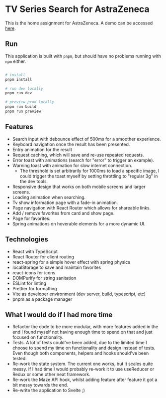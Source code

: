# TV Series Search for AstraZeneca

This is the home assignment for AstraZeneca. A demo can be accessed [here](https://tv.banjoanton.com).

## Run

This application is built with `pnpm`, but should have no problems running with `npm` either.

```bash

# install
pnpm install

# run dev locally
pnpm run dev

# preview prod locally
pnpm run build
pnpm run preview

```

## Features

- Search input with debounce effect of 500ms for a smoother experience.
- Keyboard navigation once the result has been presented.
- Entry animation for the result
- Request caching, which will save and re-use repeated requests.
- Error toast with animations (search for "error" to trigger an example).
- Warning toast with animation for slow internet connection.
  - The threshold is set arbitrarily for 1000ms to load a specific image, I could trigger the toast myself by setting throttling to "regular 3g" in the dev tools.
- Responsive design that works on both mobile screens and larger screens.
- Loading animation when searching.
- Tv show information page with a fade-in animation.
- Page navigation with React Router which allows for shareable links.
- Add / remove favorites from card and show page.
- Page for favorites.
- Spring animations on hoverable elements for a more dynamic UI.

## Technologies

- React with TypeScript
- React Router for client routing
- react-spring for a simple hover effect with spring physics
- localStorage to save and maintain favorites
- react-icons for icons
- DOMPurify for string sanitation
- ESLint for linting
- Prettier for formatting
- Vite as developer environment (dev server, build, typescript, etc)
- pnpm as a package manager

## What I would do if I had more time

- Refactor the code to be more modular, with more features added in the end I found myself not having enough time to spend on that and just focused on functionality.
- Tests. A lot of tests could've been added, due to the limited time I choose to spend my time on functionality and design instead of tests. Even though both components, helpers and hooks should've been tested.
- Re-work the state system. The current one works, but it scales quite messy. If I had time I would probably re-work it to use useReducer or Redux or some other neat framework.
- Re-work the Maze API hook, whilst adding feature after feature it got a bit messy towards the end.
- Re-write the application to Svelte ;)